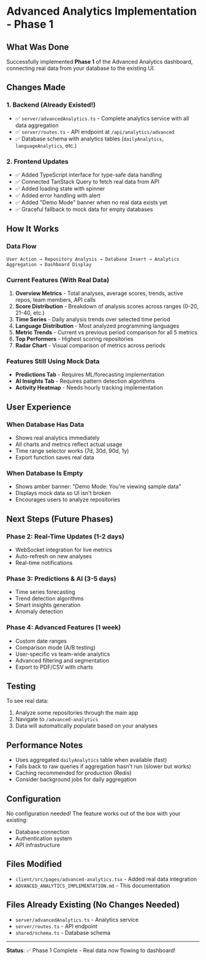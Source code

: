 # Advanced Analytics Implementation - Phase 1

## What Was Done

Successfully implemented **Phase 1** of the Advanced Analytics dashboard, connecting real data from your database to the existing UI.

## Changes Made

### 1. Backend (Already Existed!)
- ✅ `server/advancedAnalytics.ts` - Complete analytics service with all data aggregation
- ✅ `server/routes.ts` - API endpoint at `/api/analytics/advanced`
- ✅ Database schema with analytics tables (`dailyAnalytics`, `languageAnalytics`, etc.)

### 2. Frontend Updates
- ✅ Added TypeScript interface for type-safe data handling
- ✅ Connected TanStack Query to fetch real data from API
- ✅ Added loading state with spinner
- ✅ Added error handling with alert
- ✅ Added "Demo Mode" banner when no real data exists yet
- ✅ Graceful fallback to mock data for empty databases

## How It Works

### Data Flow
```
User Action → Repository Analysis → Database Insert → Analytics Aggregation → Dashboard Display
```

### Current Features (With Real Data)
1. **Overview Metrics** - Total analyses, average scores, trends, active repos, team members, API calls
2. **Score Distribution** - Breakdown of analysis scores across ranges (0-20, 21-40, etc.)
3. **Time Series** - Daily analysis trends over selected time period
4. **Language Distribution** - Most analyzed programming languages
5. **Metric Trends** - Current vs previous period comparison for all 5 metrics
6. **Top Performers** - Highest scoring repositories
7. **Radar Chart** - Visual comparison of metrics across periods

### Features Still Using Mock Data
- **Predictions Tab** - Requires ML/forecasting implementation
- **AI Insights Tab** - Requires pattern detection algorithms
- **Activity Heatmap** - Needs hourly tracking implementation

## User Experience

### When Database Has Data
- Shows real analytics immediately
- All charts and metrics reflect actual usage
- Time range selector works (7d, 30d, 90d, 1y)
- Export function saves real data

### When Database Is Empty
- Shows amber banner: "Demo Mode: You're viewing sample data"
- Displays mock data so UI isn't broken
- Encourages users to analyze repositories

## Next Steps (Future Phases)

### Phase 2: Real-Time Updates (1-2 days)
- WebSocket integration for live metrics
- Auto-refresh on new analyses
- Real-time notifications

### Phase 3: Predictions & AI (3-5 days)
- Time series forecasting
- Trend detection algorithms
- Smart insights generation
- Anomaly detection

### Phase 4: Advanced Features (1 week)
- Custom date ranges
- Comparison mode (A/B testing)
- User-specific vs team-wide analytics
- Advanced filtering and segmentation
- Export to PDF/CSV with charts

## Testing

To see real data:
1. Analyze some repositories through the main app
2. Navigate to `/advanced-analytics`
3. Data will automatically populate based on your analyses

## Performance Notes

- Uses aggregated `dailyAnalytics` table when available (fast)
- Falls back to raw queries if aggregation hasn't run (slower but works)
- Caching recommended for production (Redis)
- Consider background jobs for daily aggregation

## Configuration

No configuration needed! The feature works out of the box with your existing:
- Database connection
- Authentication system
- API infrastructure

## Files Modified

- `client/src/pages/advanced-analytics.tsx` - Added real data integration
- `ADVANCED_ANALYTICS_IMPLEMENTATION.md` - This documentation

## Files Already Existing (No Changes Needed)

- `server/advancedAnalytics.ts` - Analytics service
- `server/routes.ts` - API endpoint
- `shared/schema.ts` - Database schema

---

**Status**: ✅ Phase 1 Complete - Real data now flowing to dashboard!
